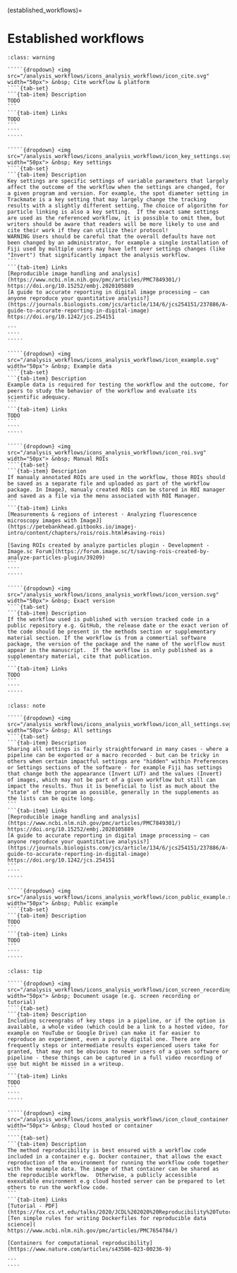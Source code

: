 (established_workflows)=
# Established workflows


``````{admonition} Minimal 
:class: warning

`````{dropdown} <img src="/analysis_workflows/icons_analysis_workflows/icon_cite.svg" width="50px"> &nbsp; Cite workflow & platform
````{tab-set}
```{tab-item} Description
TODO
```
```{tab-item} Links
TODO
```
````
````` 

`````{dropdown} <img src="/analysis_workflows/icons_analysis_workflows/icon_key_settings.svg" width="50px"> &nbsp; Key settings
````{tab-set}
```{tab-item} Description
Key settings are specific settings of variable parameters that largely affect the outcome of the workflow when the settings are changed, for a given program and version. For example, the spot diameter setting in Trackmate is a key setting that may largely change the tracking results with a slightly different setting. The choice of algorithm for particle linking is also a key setting.  If the exact same settings are used as the referenced workflow, it is possible to omit them, but writers should be aware that readers will be more likely to use and cite their work if they can utilize their protocol!    
WARNING Users should be careful that the overall defaults have not been changed by an administrator, for example a single installation of Fiji used by multiple users may have left over settings changes (like "Invert") that significantly impact the analysis workflow.
```
```{tab-item} Links
[Reproducible image handling and analysis](https://www.ncbi.nlm.nih.gov/pmc/articles/PMC7849301/)
https://doi.org/10.15252/embj.2020105889
[A guide to accurate reporting in digital image processing – can anyone reproduce your quantitative analysis?](https://journals.biologists.com/jcs/article/134/6/jcs254151/237886/A-guide-to-accurate-reporting-in-digital-image)
https://doi.org/10.1242/jcs.254151

```
````
````` 

`````{dropdown} <img src="/analysis_workflows/icons_analysis_workflows/icon_example.svg" width="50px"> &nbsp; Example data
````{tab-set}
```{tab-item} Description
Example data is required for testing the workflow and the outcome, for peers to study the behavior of the workflow and evaluate its scientific adequacy. 
```
```{tab-item} Links
TODO
```
````
````` 

`````{dropdown} <img src="/analysis_workflows/icons_analysis_workflows/icon_roi.svg" width="50px"> &nbsp; Manual ROIs
````{tab-set}
```{tab-item} Description
If manualy annotated ROIs are used in the workflow, those ROIs should be saved as a separate file and uploaded as part of the workflow package. In ImageJ, manualy created ROIs can be stored in ROI manager and saved as a file via the menu associated with ROI Manager. 
```
```{tab-item} Links
[Measurements & regions of interest · Analyzing fluorescence microscopy images with ImageJ](https://petebankhead.gitbooks.io/imagej-intro/content/chapters/rois/rois.html#saving-rois)

[Saving ROIs created by analyze particles plugin - Development - Image.sc Forum](https://forum.image.sc/t/saving-rois-created-by-analyze-particles-plugin/39209)
```
````
````` 

`````{dropdown} <img src="/analysis_workflows/icons_analysis_workflows/icon_version.svg" width="50px"> &nbsp; Exact version
````{tab-set}
```{tab-item} Description
If the workflow used is published with version tracked code in a public repository e.g. GitHub, the release date or the exact verion of the code should be present in the methods section or supplementary material section. If the workflow is from a commertial software package, the version of the package and the name of the worlflow must appear in the manuscript.  If the workflow is only published as a supplementary material, cite that publication. 
```
```{tab-item} Links
TODO
```
````
````` 

``````

``````{admonition} Recommended
:class: note

`````{dropdown} <img src="/analysis_workflows/icons_analysis_workflows/icon_all_settings.svg" width="50px"> &nbsp; All settings
````{tab-set}
```{tab-item} Description
Sharing all settings is fairly straightforward in many cases - where a pipeline can be exported or a macro recorded - but can be tricky in others when certain impactful settings are "hidden" within Preferences or Settings sections of the software - for example Fiji has settings that change both the appearance (Invert LUT) and the values (Invert) of images, which may not be part of a given workflow but still can impact the results. Thus it is beneficial to list as much about the "state" of the program as possible, generally in the supplements as the lists can be quite long.
```
```{tab-item} Links
[Reproducible image handling and analysis](https://www.ncbi.nlm.nih.gov/pmc/articles/PMC7849301/)
https://doi.org/10.15252/embj.2020105889
[A guide to accurate reporting in digital image processing – can anyone reproduce your quantitative analysis?](https://journals.biologists.com/jcs/article/134/6/jcs254151/237886/A-guide-to-accurate-reporting-in-digital-image)
https://doi.org/10.1242/jcs.254151
```
````
````` 

`````{dropdown} <img src="/analysis_workflows/icons_analysis_workflows/icon_public_example.svg" width="50px"> &nbsp; Public example
````{tab-set}
```{tab-item} Description
TODO
```
```{tab-item} Links
TODO
```
````
````` 

``````

``````{admonition} Ideal
:class: tip

`````{dropdown} <img src="/analysis_workflows/icons_analysis_workflows/icon_screen_recording.svg" width="50px"> &nbsp; Document usage (e.g. screen recording or tutorial)
````{tab-set}
```{tab-item} Description
Including screengrabs of key steps in a pipeline, or if the option is available, a whole video (which could be a link to a hosted video, for example on YouTube or Google Drive) can make it far easier to reproduce an experiment, even a purely digital one. There are frequently steps or intermediate results experienced users take for granted, that may not be obvious to newer users of a given software or pipeline - these things can be captured in a full video recording of use but might be missed in a writeup.
```
```{tab-item} Links
TODO
```
````
````` 

`````{dropdown} <img src="/analysis_workflows/icons_analysis_workflows/icon_cloud_container.svg" width="50px"> &nbsp; Cloud hosted or container
````` 
````{tab-set}
```{tab-item} Description
The method reproducibility is best ensured with a workflow code included in a container e.g. Docker container, that allows the exact reproduction of the environment for running the workflow code together with the example data. The image of that container can be shared as the reproducible workflow.  Otherwise, a publicly accessible exexutable environment e.g cloud hosted server can be prepared to let others to run the workflow code. 
```
```{tab-item} Links
[Tutorial - PDF](https://fox.cs.vt.edu/talks/2020/JCDL%202020%20Reproducibility%20Tutorial.pdf)
[Ten simple rules for writing Dockerfiles for reproducible data science](
https://www.ncbi.nlm.nih.gov/pmc/articles/PMC7654784/)

[Containers for computational reproducibility](https://www.nature.com/articles/s43586-023-00236-9)

```
````

``````

<!--Notes which will not be shown on the actual page-->